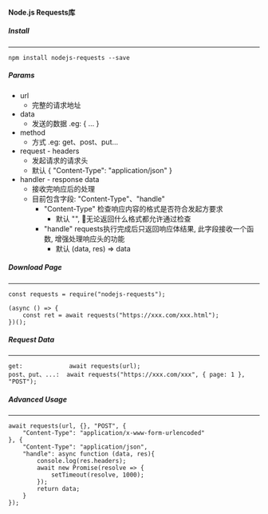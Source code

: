 #### Node.js Requests库

##### Install
---
    npm install nodejs-requests --save


##### Params
- url
    - 完整的请求地址
- data
    - 发送的数据 .eg: { ... }
- method
    - 方式 .eg: get、post、put...
- request - headers
    - 发起请求的请求头
    - 默认 { "Content-Type": "application/json" }
- handler - response data
    - 接收完响应后的处理
    - 目前包含字段: "Content-Type"、"handle"
        - "Content-Type" 检查响应内容的格式是否符合发起方要求
            - 默认 "", 无论返回什么格式都允许通过检查
        - "handle" requests执行完成后只返回响应体结果, 此字段接收一个函数, 增强处理响应头的功能
            - 默认 (data, res) => data
            


##### Download Page
----

    const requests = require("nodejs-requests");

    (async () => {
        const ret = await requests("https://xxx.com/xxx.html");
    })();

##### Request Data
----
    get:             await requests(url);
    post、put、...:  await requests("https://xxx.com/xxx", { page: 1 }, "POST");


##### Advanced Usage
----
    await requests(url, {}, "POST", {
        "Content-Type": "application/x-www-form-urlencoded"
    }, {
        "Content-Type": "application/json",
        "handle": async function (data, res){
            console.log(res.headers);
            await new Promise(resolve => {
                setTimeout(resolve, 1000);
            });
            return data;
        }
    });



